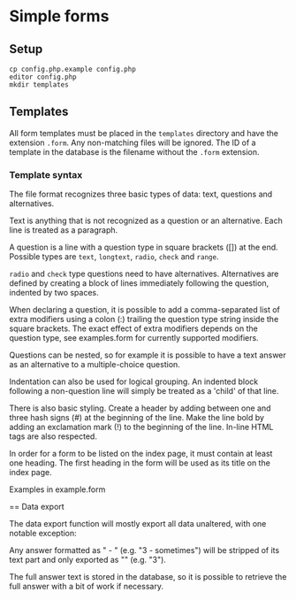 # Simple forms

## Setup

```
cp config.php.example config.php
editor config.php
mkdir templates
```

## Templates

All form templates must be placed in the `templates` directory and have the extension `.form`. Any non-matching files will be ignored. The ID of a template in the database is the filename without the `.form` extension.

### Template syntax

The file format recognizes three basic types of data: text, questions and alternatives.

Text is anything that is not recognized as a question or an alternative. Each line is treated as a paragraph.

A question is a line with a question type in square brackets ([]) at the end. Possible types are `text`, `longtext`, `radio`, `check` and `range`.

`radio` and `check` type questions need to have alternatives. Alternatives are defined by creating a block of lines immediately following the question, indented by two spaces.

When declaring a question, it is possible to add a comma-separated list of extra modifiers using a colon (:) trailing the question type string inside the square brackets. The exact effect of extra modifiers depends on the question type, see examples.form for currently supported modifiers.

Questions can be nested, so for example it is possible to have a text answer as an alternative to a multiple-choice question.

Indentation can also be used for logical grouping. An indented block following a non-question line will simply be treated as a 'child' of that line.

There is also basic styling. Create a header by adding between one and three hash signs (#) at the beginning of the line. Make the line bold by adding an exclamation mark (!) to the beginning of the line. In-line HTML tags are also respected.

In order for a form to be listed on the index page, it must contain at least one heading. The first heading in the form will be used as its title on the index page.

Examples in example.form

== Data export

The data export function will mostly export all data unaltered, with one notable exception:

Any answer formatted as "<number> - <arbitrary text>" (e.g. "3 - sometimes") will be stripped of its text part and only exported as "<number>" (e.g. "3").

The full answer text is stored in the database, so it is possible to retrieve the full answer with a bit of work if necessary.
